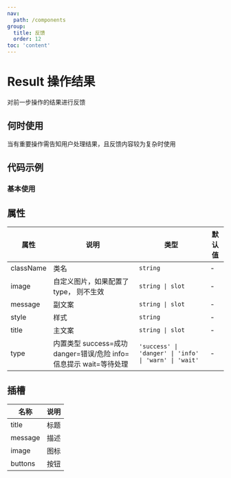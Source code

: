 ```yaml
---
nav:
  path: /components
group:
  title: 反馈
  order: 12
toc: 'content'
---
```

          
# Result 操作结果
对前一步操作的结果进行反馈
## 何时使用
当有重要操作需告知用户处理结果，且反馈内容较为复杂时使用
## 代码示例
### 基本使用
<code src='pages/Result/index'></code>
    

## 属性

| 属性 | 说明 | 类型 | 默认值 |
| -----|-----|-----|----- |
| className | 类名 | `string` |  - | 
| image | 自定义图片，如果配置了 type， 则不生效 | `string \| slot` | - | 
| message | 副文案 | `string \| slot` | - | 
| style | 样式 | `string` | - | 
| title | 主文案 | `string \| slot` | - | 
| type | 内置类型 success=成功 danger=错误/危险 info=信息提示 wait=等待处理 | `'success' \| 'danger' \| 'info' \| 'warn' \| 'wait'` | - | 

## 插槽
| 名称 | 说明 |
| ----|----|
| title | 标题 |
| message | 描述 |
| image | 图标 |
| buttons | 按钮 |